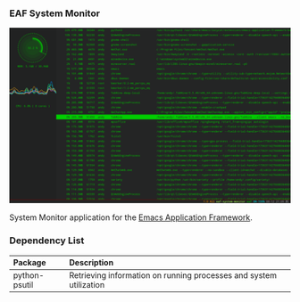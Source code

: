 ### EAF System Monitor
<p align="center">
  <img width="800" src="./screenshot.png">
</p>

System Monitor application for the [Emacs Application Framework](https://github.com/emacs-eaf/emacs-application-framework).

### Dependency List

| Package       | Description                                                        |
| :--------     | :------                                                            |
| python-psutil | Retrieving information on running processes and system utilization |
